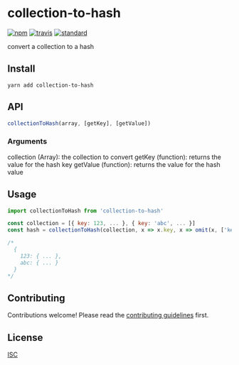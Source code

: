 # collection-to-hash

[![npm][npm-image]][npm-url]
[![travis][travis-image]][travis-url]
[![standard][standard-image]][standard-url]

[npm-image]: https://img.shields.io/npm/v/collection-to-hash.svg?style=flat-square
[npm-url]: https://www.npmjs.com/package/collection-to-hash
[travis-image]: https://img.shields.io/travis/bentatum/collection-to-hash.svg?style=flat-square
[travis-url]: https://travis-ci.org/bentatum/collection-to-hash
[standard-image]: https://img.shields.io/badge/code%20style-standard-brightgreen.svg?style=flat-square
[standard-url]: http://npm.im/standard

convert a collection to a hash

## Install

```
yarn add collection-to-hash
```

## API
```js
collectionToHash(array, [getKey], [getValue])
```

### Arguments
collection (Array): the collection to convert
getKey (function): returns the value for the hash key
getValue (function): returns the value for the hash value

## Usage

```js
import collectionToHash from 'collection-to-hash'

const collection = [{ key: 123, ... }, { key: 'abc', ... }]
const hash = collectionToHash(collection, x => x.key, x => omit(x, ['key']))

/*
  {
    123: { ... },
    abc: { ... }
  }
*/
```

## Contributing

Contributions welcome! Please read the [contributing guidelines](CONTRIBUTING.md) first.

## License

[ISC](LICENSE.md)
